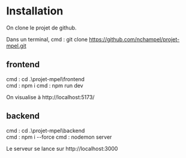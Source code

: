# Installation

On clone le projet de github.

Dans un terminal, cmd : git clone https://github.com/nchampel/projet-mpel.git

## frontend

cmd : cd .\projet-mpel\frontend\
cmd : npm i
cmd : npm run dev

On visualise à http://localhost:5173/

## backend

cmd : cd .\projet-mpel\backend\
cmd : npm i --force
cmd : nodemon server

Le serveur se lance sur http://localhost:3000